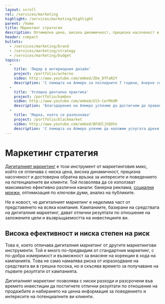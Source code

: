 ```yaml
---
layout: scroll
rel: /services/marketing
highlight: /services/marketing/highlight
parent: /home
title: Маркетинг стратегия
description: Оптимална цена, висока динамичност, прецизна насоченост и достоверна обратна връзка.
header: compact
bullets:
  - /services/marketing/brand
  - /services/marketing/strategy
  - /services/marketing/budget
topics:
  -
    title: 'Лидер в интериорния дизайн'
    project: /portfolio/acherno
    video: http://www.youtube.com/embed/ZDe_DfFaR2Y
    description: 'С помощта на Алмеро за последните 7 години, Ачерно се превърна в една от най-големите фирми за интериорен дизайн в България.'
  -
    title: 'Успешна дентална практика'
    project: /portfolio/kambov
    video: http://www.youtube.com/embed/Glh-CerMXdM
    description: 'Благодарение на Алмеро успяхме да достигнем до правилните пациенти и да развием и разширим зъболекарскта практика.'
  -
    title: 'Марка, която се разпознава'
    project: /portfolio/blackmarket
    video: http://www.youtube.com/embed/BFddljhQOYo
    description: 'С помощта на Алмеро упяхме да наложим услугата дрехи по поръчка и да направим Black Market марка, която хората разпознават и търсят.'
---
```

# Маркетинг стратегия
[Дигиталният маркетинг](./../бизнес-развитие/ачерно/дигитален-маркетинг.html) е този инструмент от маркетинговия микс, който се отличава с ниска цена, висока динамичност, прецизна насоченост и достоверна обратна връзка за интересите и поведението на потенциалните ви клиенти. Той позволява да се използват максимално ефективно различни канали: банерна реклама, [социални мрежи](./социални-мрежи.html), оптимизация по ключови думи, анализ на публиките.

Не е новост, че дигиталният маркетинг е неделима част от представянето на всяка компания. Кампаниите, базирани на средствата на дигиталния маркетинг, дават отлични резултати по отношение на заложените цели и възвръщаемостта на инвестициите ви.

## Висока ефективност и ниска степен на риск
Това е, което отличава дигиталния маркетинг от другите маркетингови инструменти. Той е много по-предвидим от стандартния маркетинг, с по-добра измеримост и възможност за внасяне на корекции в хода на кампанията. Tова не само намалява риска от изразходване на средствата ви в грешна посока, но и скъсява времето за получаване на първите резултати от кампанията.

Дигиталният маркетинг позволява с ниски разходи и разсрочени във времето инвестиции да постигнете отлични резултати по отношение на продажбите и набирането на ценна информация за поведението и интересите на потенциалните ви клиенти.

